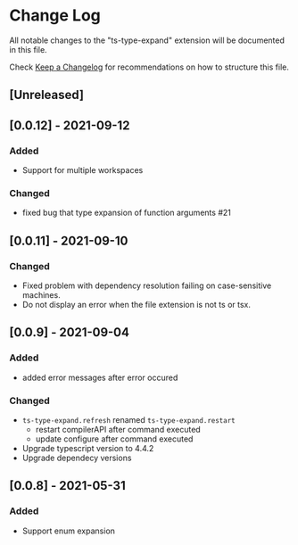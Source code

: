 # Change Log

All notable changes to the "ts-type-expand" extension will be documented in this file.

Check [Keep a Changelog](http://keepachangelog.com/) for recommendations on how to structure this file.

## [Unreleased]

## [0.0.12] - 2021-09-12

### Added

- Support for multiple workspaces

### Changed

- fixed bug that type expansion of function arguments #21

## [0.0.11] - 2021-09-10

### Changed

- Fixed problem with dependency resolution failing on case-sensitive machines.
- Do not display an error when the file extension is not ts or tsx.

## [0.0.9] - 2021-09-04

### Added

- added error messages after error occured

### Changed

- `ts-type-expand.refresh` renamed `ts-type-expand.restart`
  - restart compilerAPI after command executed
  - update configure after command executed
- Upgrade typescript version to 4.4.2
- Upgrade dependecy versions

## [0.0.8] - 2021-05-31

### Added

- Support enum expansion
